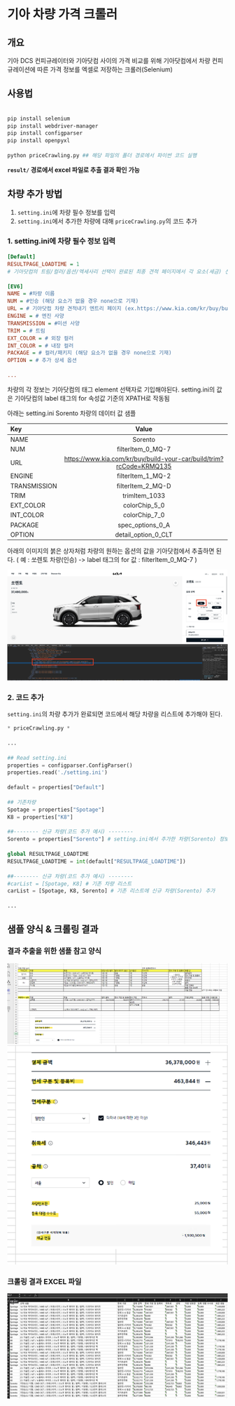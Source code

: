 # 기아 차량 가격 크롤러

## 개요
기아 DCS 컨피규레이터와 기아닷컴 사이의 가격 비교를 위해 기아닷컴에서 차량 컨피규레이션에 따른 가격 정보를 엑셀로 저장하는 크롤러(Selenium)

## 사용법
```bash

pip install selenium
pip install webdriver-manager
pip install configparser
pip install openpyxl

python priceCrawling.py ## 해당 파일의 폴더 경로에서 파이썬 코드 실행
```

__`result/` 경로에서 excel 파일로 추출 결과 확인 가능__

## 차량 추가 방법

1. `setting.ini`에 차량 필수 정보를 입력
2. `setting.ini`에서 추가한 차량에 대해 `priceCrawling.py`의 코드 추가

### 1. setting.ini에 차량 필수 정보 입력

```ini
[Default]
RESULTPAGE_LOADTIME = 1 
# 기아닷컴의 트림/컬러/옵션/엑세사리 선택이 완료된 최종 견적 페이지에서 각 요소(세금) 선택에 따른 가격 계산 웹페이지 반영 대기 시간

[EV6]
NAME = #차량 이름
NUM = #인승 (해당 요소가 없을 경우 none으로 기재)
URL = # 기아닷컴 차량 견적내기 엔트리 페이지 (ex.https://www.kia.com/kr/buy/build-your-car/build/trim?rcCode=KRCV136)
ENGINE = # 엔진 사양
TRANSMISSION = #미션 사양
TRIM = # 트림
EXT_COLOR = # 외장 컬러
INT_COLOR = # 내장 컬러
PACKAGE = # 컬러/패키지 (해당 요소가 없을 경우 none으로 기재)
OPTION = # 추가 상세 옵션

...

```

차량의 각 정보는 기아닷컴의 태그 element 선택자로 기입해야된다.
setting.ini의 값은 기아닷컴의 label 태그의 for 속성값 기준의 XPATH로 작동됨

아래는 setting.ini Sorento 차량의 데이터 값 샘플


| Key | Value |
|:-----|:-----:|
| NAME | Sorento |
| NUM | filterItem_0_MQ-7 |
| URL | https://www.kia.com/kr/buy/build-your-car/build/trim?rcCode=KRMQ135 |
| ENGINE | filterItem_1_MQ-2 |
| TRANSMISSION | filterItem_2_MQ-D |
| TRIM | trimItem_1033 |
| EXT_COLOR | colorChip_5_0 |
| INT_COLOR | colorChip_7_0 |
| PACKAGE | spec_options_0_A |
| OPTION | detail_option_0_CLT |


아래의 이미지의 붉은 상자처럼 차량의 원하는 옵션의 값을 기아닷컴에서 추출하면 된다.
( 예 : 쏘렌토 차량(인승) -> label 태그의 for 값 : filterItem_0_MQ-7 )

![image01](./img/image_01.png)

### 2. 코드 추가

`setting.ini`의 차량 추가가 완료되면 코드에서 해당 차량을 리스트에 추가해야 된다.

```python 
* priceCrawling.py *

...

## Read setting.ini
properties = configparser.ConfigParser()
properties.read('./setting.ini')

default = properties["Default"]

## 기존차량
Spotage = properties["Spotage"]
K8 = properties["K8"]

##-------- 신규 차량(코드 추가 예시) --------
Sorento = properties["Sorento"] # setting.ini에서 추가한 차량(Sorento) 정보 Read

global RESULTPAGE_LOADTIME
RESULTPAGE_LOADTIME = int(default["RESULTPAGE_LOADTIME"])

##-------- 신규 차량(코드 추가 예시) --------
#carList = [Spotage, K8] # 기존 차량 리스트
carList = [Spotage, K8, Sorento] # 기존 리스트에 신규 차량(Sorento) 추가

...

```

## 샘플 양식 & 크롤링 결과

### 결과 추출을 위한 샘플 참고 양식
![sample01](./img/sample_01.png)
![sample02](./img/sample_02.png)

### 크롤링 결과 EXCEL 파일

![result01](./img/result_01.png)
